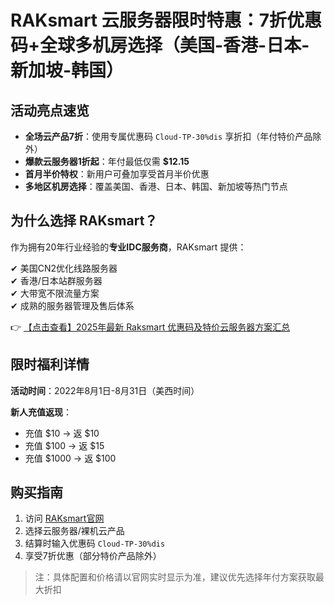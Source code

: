 # RAKsmart 云服务器限时特惠：7折优惠码+全球多机房选择（美国-香港-日本-新加坡-韩国）

## 活动亮点速览

- **全场云产品7折**：使用专属优惠码 `Cloud-TP-30%dis` 享折扣（年付特价产品除外）
- **爆款云服务器1折起**：年付最低仅需 **$12.15**
- **首月半价特权**：新用户可叠加享受首月半价优惠
- **多地区机房选择**：覆盖美国、香港、日本、韩国、新加坡等热门节点

## 为什么选择 RAKsmart？

作为拥有20年行业经验的**专业IDC服务商**，RAKsmart 提供：

✔ 美国CN2优化线路服务器  
✔ 香港/日本站群服务器  
✔ 大带宽不限流量方案  
✔ 成熟的服务器管理及售后体系  

👉 [【点击查看】2025年最新 Raksmart 优惠码及特价云服务器方案汇总](https://bit.ly/raksmart)

## 限时福利详情

**活动时间**：2022年8月1日-8月31日（美西时间）

**新人充值返现**：
- 充值 $10 → 返 $10
- 充值 $100 → 返 $15
- 充值 $1000 → 返 $100

## 购买指南

1. 访问 [RAKsmart官网](https://bit.ly/raksmart)
2. 选择云服务器/裸机云产品
3. 结算时输入优惠码 `Cloud-TP-30%dis`
4. 享受7折优惠（部分特价产品除外）

> 注：具体配置和价格请以官网实时显示为准，建议优先选择年付方案获取最大折扣